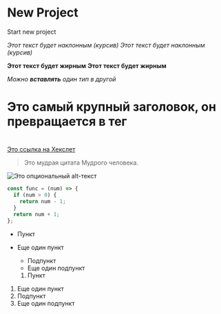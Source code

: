 # New Project #
Start new project

*Этот текст будет наклонным (курсив)*
_Этот текст будет наклонным (курсив)_

**Этот текст будет жирным**
__Этот текст будет жирным__

_Можно **вставлять** один тип в другой_

# Это самый крупный заголовок, он превращается в тег <h1>
## <h2>
### <h3>
#### <h4>
##### <h5>
###### <h6>

[Это ссылка на Хекслет](https://hexlet.io)

> Это мудрая цитата
> Мудрого человека.

![Это опциональный alt-текст](/assets/images/markdown/markdown.png)

```javascript
const func = (num) => {
  if (num > 0) {
    return num - 1;
  }
  return num + 1;
};
```
* Пункт
* Еще один пункт
  * Подпункт
  * Еще один подпункт

  1. Пункт
1. Еще один пункт
  1. Подпункт
  1. Еще один подпункт